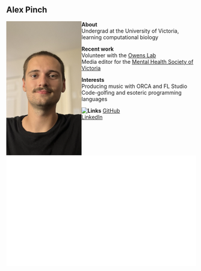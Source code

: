 ## Alex Pinch  
<img align="left" src="https://raw.githubusercontent.com/alexpinch/alexpinch.github.io/gh-pages/images/me_2.png" width=200/>  
  
**About**  
Undergrad at the University of Victoria, learning computational biology  
  
**Recent work**  
Volunteer with the [Owens Lab](https://owensgl.github.io/)   
Media editor for the [Mental Health Society of Victoria](https://www.mhsvictoria.org/)  
  
**Interests**    
Producing music with ORCA and FL Studio  
Code-golfing and esoteric programming languages  
  
<img align="left" src="https://ghchart.rshah.org/alexpinch"/>  
  
**Links**
[GitHub](https://github.com/alexpinch)  
[LinkedIn](https://www.linkedin.com/in/alexpinch/)  
  
<img align="center" src="https://raw.githubusercontent.com/alexpinch/github-stats-transparent/output/generated/languages.svg"/>  

